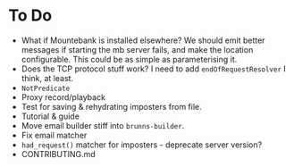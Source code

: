 # To Do

* What if Mountebank is installed elsewhere? We should emit better messages if starting the mb server fails, and make the location configurable. This could be as simple as parameterising it. 
* Does the TCP protocol stuff work? I need to add `endOfRequestResolver` I think, at least.
* `NotPredicate`
* Proxy record/playback
* Test for saving & rehydrating imposters from file.
* Tutorial & guide
* Move email builder stiff into `brunns-builder`.
* Fix email matcher
* `had_request()` matcher for imposters - deprecate server version?
* CONTRIBUTING.md
